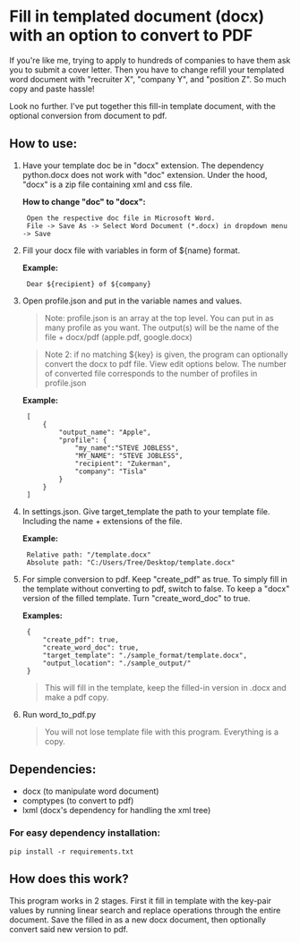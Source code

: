 # Fill in templated document (docx) with an option to convert to PDF 

If you're like me, trying to apply to hundreds of companies to have them ask you to submit a cover letter. Then you have to change refill your templated word document with "recruiter X", "company Y", and "position Z". So much copy and paste hassle!

Look no further. I've put together this fill-in template document, with the optional conversion from document to pdf.



## How to use:
   
1. Have your template doc be in "docx" extension. The dependency python.docx does not work with "doc" extension. Under the hood, "docx" is a zip file containing xml and css file.

    **How to change "doc" to "docx":**

        Open the respective doc file in Microsoft Word.
        File -> Save As -> Select Word Document (*.docx) in dropdown menu -> Save
    
2. Fill your docx file with variables in form of ${name} format.
        
    **Example:**

        Dear ${recipient} of ${company}

3. Open profile.json and put in the variable names and values.

    >Note: profile.json is an array at the top level. You can put in as many profile as you want. The output(s) will be the name of the file + docx/pdf (apple.pdf, google.docx)

    >Note 2: if no matching ${key} is given, the program can optionally convert the docx to pdf file. View edit options below. The number of converted file corresponds to the number of profiles in profile.json

    **Example:**

        [
            {
                "output_name": "Apple",
                "profile": {
                    "my_name":"STEVE JOBLESS",
                    "MY_NAME": "STEVE JOBLESS",
                    "recipient": "Zukerman",
                    "company": "Tisla"
                }
            }
        ]

4. In settings.json. Give target_template the path to your template file. Including the name + extensions of the file.
   
   **Example:**

        Relative path: "/template.docx"
        Absolute path: "C:/Users/Tree/Desktop/template.docx"

5. For simple conversion to pdf. Keep "create_pdf" as true. To simply fill in the template without converting to pdf, switch to false. To keep a "docx" version of the filled template. Turn "create_word_doc" to true. 

    **Examples:**

        {
            "create_pdf": true,
            "create_word_doc": true,
            "target_template": "./sample_format/template.docx",
            "output_location": "./sample_output/"
        }
    >This will fill in the template, keep the filled-in version in .docx and make a pdf copy.

6. Run word_to_pdf.py

    >You will not lose template file with this program. Everything is a copy.

## Dependencies:

   - docx (to manipulate word document)
   - comptypes (to convert to pdf)
   - lxml (docx's dependency for handling the xml tree)

### For easy dependency installation:

    pip install -r requirements.txt

## How does this work?

This program works in 2 stages. First it fill in template with the key-pair values by running linear search and replace operations through the entire document. Save the filled in as a new docx document, then optionally convert said new version to pdf. 
